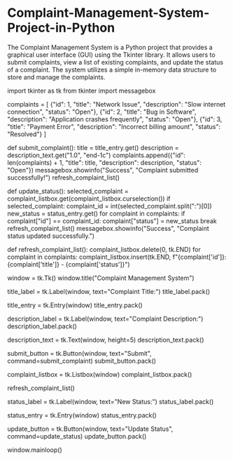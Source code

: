# Complaint-Management-System-Project-in-Python
The Complaint Management System is a Python project that provides a graphical user interface (GUI) using the Tkinter library. It allows users to submit complaints, view a list of existing complaints, and update the status of a complaint. The system utilizes a simple in-memory data structure to store and manage the complaints. 

import tkinter as tk
from tkinter import messagebox

complaints = [
    {"id": 1, "title": "Network Issue", "description": "Slow internet connection", "status": "Open"},
    {"id": 2, "title": "Bug in Software", "description": "Application crashes frequently", "status": "Open"},
    {"id": 3, "title": "Payment Error", "description": "Incorrect billing amount", "status": "Resolved"}
]

def submit_complaint():
    title = title_entry.get()
    description = description_text.get("1.0", "end-1c")
    complaints.append({"id": len(complaints) + 1, "title": title, "description": description, "status": "Open"})
    messagebox.showinfo("Success", "Complaint submitted successfully!")
    refresh_complaint_list()

def update_status():
    selected_complaint = complaint_listbox.get(complaint_listbox.curselection())
    if selected_complaint:
        complaint_id = int(selected_complaint.split(":")[0])
        new_status = status_entry.get()
        for complaint in complaints:
            if complaint["id"] == complaint_id:
                complaint["status"] = new_status
                break
        refresh_complaint_list()
        messagebox.showinfo("Success", "Complaint status updated successfully.")

def refresh_complaint_list():
    complaint_listbox.delete(0, tk.END)
    for complaint in complaints:
        complaint_listbox.insert(tk.END, f"{complaint['id']}: {complaint['title']} - {complaint['status']}")

window = tk.Tk()
window.title("Complaint Management System")

title_label = tk.Label(window, text="Complaint Title:")
title_label.pack()

title_entry = tk.Entry(window)
title_entry.pack()

description_label = tk.Label(window, text="Complaint Description:")
description_label.pack()

description_text = tk.Text(window, height=5)
description_text.pack()

submit_button = tk.Button(window, text="Submit", command=submit_complaint)
submit_button.pack()

complaint_listbox = tk.Listbox(window)
complaint_listbox.pack()

refresh_complaint_list()

status_label = tk.Label(window, text="New Status:")
status_label.pack()

status_entry = tk.Entry(window)
status_entry.pack()

update_button = tk.Button(window, text="Update Status", command=update_status)
update_button.pack()

window.mainloop()

